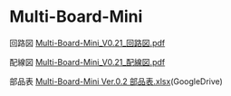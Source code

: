 # Multi-Board-Mini

回路図
[Multi-Board-Mini_V0.21_回路図.pdf](https://github.com/TomohiroAoki/Multi-Board-Mini/files/9239103/Multi-Board-Mini_V0.21_.pdf)

配線図
[Multi-Board-Mini_V0.21_配線図.pdf](https://github.com/TomohiroAoki/Multi-Board-Mini/files/9239113/Multi-Board-Mini_V0.21_.pdf)

部品表
[Multi-Board-Mini Ver.0.2 部品表.xlsx](https://docs.google.com/spreadsheets/d/1eJGB69GQJCdV7WI38iJwpYlJk8iJBTiA/edit?usp=sharing&ouid=111726227538644651208&rtpof=true&sd=true)(GoogleDrive)
